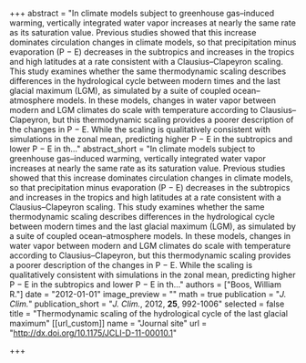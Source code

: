 +++
abstract = "In climate models subject to greenhouse gas–induced warming, vertically integrated water vapor increases at nearly the same rate as its saturation value. Previous studies showed that this increase dominates circulation changes in climate models, so that precipitation minus evaporation (P − E) decreases in the subtropics and increases in the tropics and high latitudes at a rate consistent with a Clausius–Clapeyron scaling. This study examines whether the same thermodynamic scaling describes differences in the hydrological cycle between modern times and the last glacial maximum (LGM), as simulated by a suite of coupled ocean–atmosphere models. In these models, changes in water vapor between modern and LGM climates do scale with temperature according to Clausius–Clapeyron, but this thermodynamic scaling provides a poorer description of the changes in P − E. While the scaling is qualitatively consistent with simulations in the zonal mean, predicting higher P − E in the subtropics and lower P − E in th..."
abstract_short = "In climate models subject to greenhouse gas–induced warming, vertically integrated water vapor increases at nearly the same rate as its saturation value. Previous studies showed that this increase dominates circulation changes in climate models, so that precipitation minus evaporation (P − E) decreases in the subtropics and increases in the tropics and high latitudes at a rate consistent with a Clausius–Clapeyron scaling. This study examines whether the same thermodynamic scaling describes differences in the hydrological cycle between modern times and the last glacial maximum (LGM), as simulated by a suite of coupled ocean–atmosphere models. In these models, changes in water vapor between modern and LGM climates do scale with temperature according to Clausius–Clapeyron, but this thermodynamic scaling provides a poorer description of the changes in P − E. While the scaling is qualitatively consistent with simulations in the zonal mean, predicting higher P − E in the subtropics and lower P − E in th..."
authors = ["Boos, William R."]
date = "2012-01-01"
image_preview = ""
math = true
publication = "*J. Clim.*"
publication_short = "*J. Clim.*, 2012, **25**, 992-1006"
selected = false
title = "Thermodynamic scaling of the hydrological cycle of the last glacial maximum"
[[url_custom]]
   name = "Journal site"
   url = "http://dx.doi.org/10.1175/JCLI-D-11-00010.1"


+++